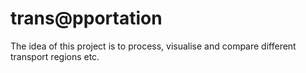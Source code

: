 # trans@pportation
The idea of this project is to process, visualise and compare different transport regions etc. 
